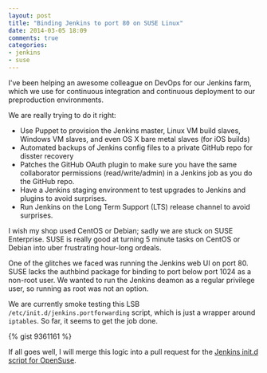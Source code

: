 ```yaml
---
layout: post
title: "Binding Jenkins to port 80 on SUSE Linux"
date: 2014-03-05 18:09
comments: true
categories:
- jenkins
- suse
---
```


I've been helping an awesome colleague on DevOps for our Jenkins farm, which we use
for continuous integration and continuous deployment to our preproduction environments.

We are really trying to do it right:
* Use Puppet to provision the Jenkins master, Linux VM build slaves, Windows VM slaves,
  and even OS X bare metal slaves (for iOS builds)
* Automated backups of Jenkins config files to a private GitHub repo for disster recovery
* Patches the GitHub OAuth plugin to make sure you have the same collaborator permissions
  (read/write/admin) in a Jenkins job as you do the GitHub repo.
* Have a Jenkins staging environment to test upgrades to Jenkins and plugins to avoid surprises.
* Run Jenkins on the Long Term Support (LTS) release channel to avoid surprises.

I wish my shop used CentOS or Debian; sadly we are stuck on SUSE Enterprise.  SUSE is really
good at turning 5 minute tasks on CentOS or Debian into uber frustrating hour-long ordeals.

One of the glitches we faced was running the Jenkins web UI on port 80.  SUSE lacks the
authbind package for binding to port below port 1024 as a non-root user.  We wanted to run the
Jenkins deamon as a regular privilege user, so running as root was not an option.

We are currently smoke testing this LSB `/etc/init.d/jenkins.portforwarding` script, which is
just a wrapper around `iptables`.  So far, it seems to get the job done.


{% gist 9361161 %}

If all goes well, I will merge this logic into a pull request for the [Jenkins init.d script for OpenSuse](https://github.com/jenkinsci/jenkins/blob/master/opensuse/SOURCES/jenkins.init.in).

